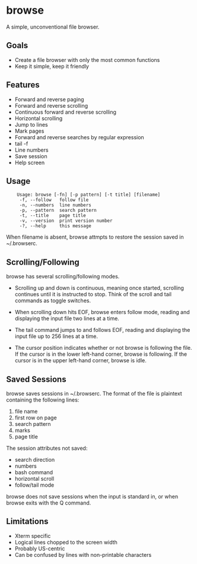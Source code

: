 # browse

A simple, unconventional file browser.

## Goals

- Create a file browser with only the most common functions
- Keep it simple, keep it friendly

## Features

- Forward and reverse paging
- Forward and reverse scrolling
- Continuous forward and reverse scrolling
- Horizontal scrolling
- Jump to lines
- Mark pages
- Forward and reverse searches by regular expression
- tail -f
- Line numbers
- Save session
- Help screen

## Usage

```text
    Usage: browse [-fn] [-p pattern] [-t title] [filename]
     -f, --follow   follow file
     -n, --numbers  line numbers
     -p, --pattern  search pattern
     -t, --title    page title
     -v, --version  print version number
     -?, --help     this message
```

When filename is absent, browse attmpts to restore the session saved in ~/.browserc.

## Scrolling/Following

browse has several scrolling/following modes.

- Scrolling up and down is continuous, meaning once started, scrolling continues until
it is instructed to stop.  Think of the scroll and tail commands as toggle switches.

- When scrolling down hits EOF, browse enters follow mode, reading and displaying
the input file two lines at a time.

- The tail command jumps to and follows EOF, reading and displaying the
input file up to 256 lines at a time.

- The cursor position indicates whether or not browse is following the file.  If the
cursor is in the lower left-hand corner, browse is following.  If the cursor is in
the upper left-hand corner, browse is idle.

## Saved Sessions

browse saves sessions in ~/.browserc.  The format of the file is plaintext containing the following lines:

 1. file name
 2. first row on page
 3. search pattern
 4. marks
 5. page title

The session attributes not saved:

- search direction
- numbers
- bash command
- horizontal scroll
- follow/tail mode

browse does not save sessions when the input is standard in, or when browse exits with the Q command.

## Limitations

- Xterm specific
- Logical lines chopped to the screen width
- Probably US-centric
- Can be confused by lines with non-printable characters

